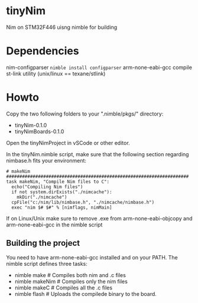 # tinyNim
Nim on STM32F446 uisng nimble for building

# Dependencies
nim-configparser ``nimble install configparser``
arm-none-eabi-gcc compile
st-link utility (unix/linux == texane/stlink)

# Howto
Copy the two following folders to your ".nimble/pkgs/" directory: 
  - tinyNim-0.1.0
  - tinyNimBoards-0.1.0 

Open the tinyNimProject in vSCode or other editor.

In the tinyNim.nimble script, make sure that the following section regarding nimbase.h fits your environment:
```
# makeNim #####################################################################
task makeNim, "Compile Nim files to C":
  echo("Compiling Nim files")
  if not system.dirExists("./nimcache"):
    mkDir("./nimcache")
  cpFile("c:/nim/lib/nimbase.h", "./nimcache/nimbase.h")
  exec "nim $# $#" % [nimflags, nimMain]
```

If on Linux/Unix make sure to remove .exe from arm-none-eabi-objcopy and arm-none-eabi-gcc in the nimble script

## Building the project
You need to have arm-none-eabi-gcc installed and on your PATH.
The nimble script defines three tasks:
- nimble make       # Compiles both nim and .c files
- nimble makeNim    # Compiles only the nim files
- nimble makeC      # Compiles all the .c files
- nimble flash      # Uploads the compilede binary to the board.
